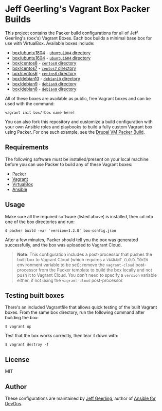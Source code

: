# Jeff Geerling's Vagrant Box Packer Builds

This project contains the Packer build configurations for all of Jeff Geerling's (box's) Vagrant Boxes. Each box builds a minimal base box for use with VirtualBox. Available boxes include:

  - [box/ubuntu1804](https://app.vagrantup.com/box/boxes/ubuntu1804) - [`ubuntu1804` directory](ubuntu1804/)
  - [box/ubuntu1604](https://app.vagrantup.com/box/boxes/ubuntu1604) - [`ubuntu1604` directory](ubuntu1604/)
  - [box/centos8](https://app.vagrantup.com/box/boxes/centos8) - [`centos8` directory](centos8/)
  - [box/centos7](https://app.vagrantup.com/box/boxes/centos7) - [`centos7` directory](centos7/)
  - [box/centos6](https://app.vagrantup.com/box/boxes/centos6) - [`centos6` directory](centos6/)
  - [box/debian10](https://app.vagrantup.com/box/boxes/debian10) - [`debian10` directory](debian10/)
  - [box/debian9](https://app.vagrantup.com/box/boxes/debian9) - [`debian9` directory](debian9/)
  - [box/debian8](https://app.vagrantup.com/box/boxes/debian8) - [`debian8` directory](debian8/)

All of these boxes are available as public, free Vagrant boxes and can be used with the command:

    vagrant init box/[box name here]

You can also fork this repository and customize a build configuration with your own Ansible roles and playbooks to build a fully custom Vagrant box using Packer. For one such example, see the [Drupal VM Packer Build](https://github.com/box/packer-drupal-vm).

## Requirements

The following software must be installed/present on your local machine before you can use Packer to build any of these Vagrant boxes:

  - [Packer](http://www.packer.io/)
  - [Vagrant](http://vagrantup.com/)
  - [VirtualBox](https://www.virtualbox.org/)
  - [Ansible](https://docs.ansible.com/ansible/latest/installation_guide/intro_installation.html)

## Usage

Make sure all the required software (listed above) is installed, then cd into one of the box directories and run:

    $ packer build -var 'version=1.2.0' box-config.json

After a few minutes, Packer should tell you the box was generated successfully, and the box was uploaded to Vagrant Cloud.

> **Note**: This configuration includes a post-processor that pushes the built box to Vagrant Cloud (which requires a `VAGRANT_CLOUD_TOKEN` environment variable to be set); remove the `vagrant-cloud` post-processor from the Packer template to build the box locally and not push it to Vagrant Cloud. You don't need to specify a `version` variable either, if not using the `vagrant-cloud` post-processor.

## Testing built boxes

There's an included Vagrantfile that allows quick testing of the built Vagrant boxes. From the same box directory, run the following command after building the box:

    $ vagrant up

Test that the box works correctly, then tear it down with:

    $ vagrant destroy -f

## License

MIT

## Author

These configurations are maintained by [Jeff Geerling](https://www.jeffgeerling.com), author of [Ansible for DevOps](https://www.ansiblefordevops.com).
